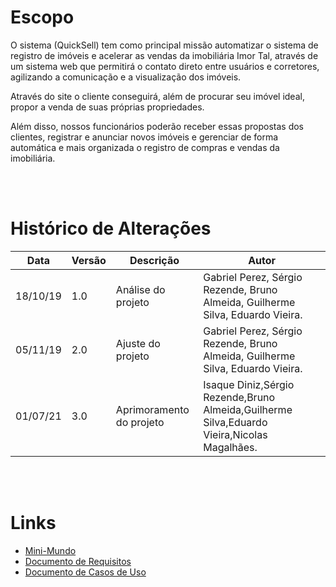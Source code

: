 # **Escopo**

O sistema (QuickSell) tem como principal missão automatizar o sistema de registro de imóveis e acelerar as vendas da imobiliária Imor Tal, através de um sistema web que permitirá o contato direto entre usuários e corretores, agilizando a comunicação e a visualização dos imóveis.

Através do site o cliente conseguirá, além de procurar seu imóvel ideal, propor a venda de suas próprias propriedades.

Além disso, nossos funcionários poderão receber essas propostas dos clientes, registrar e anunciar novos imóveis e gerenciar de forma automática e mais organizada o registro de compras e vendas da imobiliária.

</br> </br>


# **Histórico de Alterações**

| **Data** | **Versão** | **Descrição** | **Autor** |
| --- | --- | --- | --- |
| 18/10/19 | 1.0 | Análise do projeto | Gabriel Perez, Sérgio Rezende, Bruno Almeida, Guilherme Silva, Eduardo Vieira. |
| 05/11/19 | 2.0 | Ajuste do projeto | Gabriel Perez, Sérgio Rezende, Bruno Almeida, Guilherme Silva, Eduardo Vieira. |
| 01/07/21 | 3.0 | Aprimoramento do projeto | Isaque Diniz,Sérgio Rezende,Bruno Almeida,Guilherme Silva,Eduardo Vieira,Nicolas Magalhães. |

</br> </br>

# **Links**
- [Mini-Mundo](/Documentação/Mini-Mundo.md)
- [Documento de Requisitos](/Documentação/Documento_de_Requisitos.md)
- [Documento de Casos de Uso](/Documentação/Casos_de_Uso/Casos_de_Uso.md)
